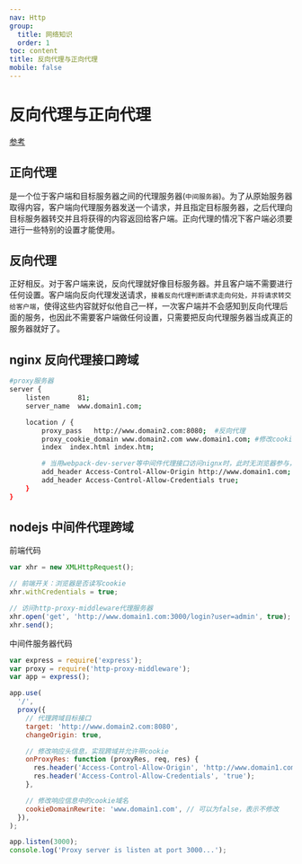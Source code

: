 ```yaml
---
nav: Http
group:
  title: 网络知识
  order: 1
toc: content
title: 反向代理与正向代理
mobile: false
---
```


# 反向代理与正向代理

<a target="_blank" href="https://juejin.cn/post/6844904064266960903?searchId=20230712200442E5A62CE23F42D1F4763D">参考</a>

## 正向代理

是一个位于客户端和目标服务器之间的代理服务器(`中间服务器`)。为了从原始服务器取得内容，客户端向代理服务器发送一个请求，并且指定目标服务器，之后代理向目标服务器转交并且将获得的内容返回给客户端。正向代理的情况下客户端必须要进行一些特别的设置才能使用。

## 反向代理

正好相反。对于客户端来说，反向代理就好像目标服务器。并且客户端不需要进行任何设置。客户端向反向代理发送请求，`接着反向代理判断请求走向何处，并将请求转交给客户端`，使得这些内容就好似他自己一样，一次客户端并不会感知到反向代理后面的服务，也因此不需要客户端做任何设置，只需要把反向代理服务器当成真正的服务器就好了。

## nginx 反向代理接口跨域

```bash
#proxy服务器
server {
    listen       81;
    server_name  www.domain1.com;

    location / {
        proxy_pass   http://www.domain2.com:8080;  #反向代理
        proxy_cookie_domain www.domain2.com www.domain1.com; #修改cookie里域名
        index  index.html index.htm;

        # 当用webpack-dev-server等中间件代理接口访问nignx时，此时无浏览器参与，故没有同源限制，下面的跨域配置可不启用
        add_header Access-Control-Allow-Origin http://www.domain1.com;  #当前端只跨域不带cookie时，可为*
        add_header Access-Control-Allow-Credentials true;
    }
}
```

## nodejs 中间件代理跨域

前端代码

```js
var xhr = new XMLHttpRequest();

// 前端开关：浏览器是否读写cookie
xhr.withCredentials = true;

// 访问http-proxy-middleware代理服务器
xhr.open('get', 'http://www.domain1.com:3000/login?user=admin', true);
xhr.send();
```

中间件服务器代码

```js
var express = require('express');
var proxy = require('http-proxy-middleware');
var app = express();

app.use(
  '/',
  proxy({
    // 代理跨域目标接口
    target: 'http://www.domain2.com:8080',
    changeOrigin: true,

    // 修改响应头信息，实现跨域并允许带cookie
    onProxyRes: function (proxyRes, req, res) {
      res.header('Access-Control-Allow-Origin', 'http://www.domain1.com');
      res.header('Access-Control-Allow-Credentials', 'true');
    },

    // 修改响应信息中的cookie域名
    cookieDomainRewrite: 'www.domain1.com', // 可以为false，表示不修改
  }),
);

app.listen(3000);
console.log('Proxy server is listen at port 3000...');
```
